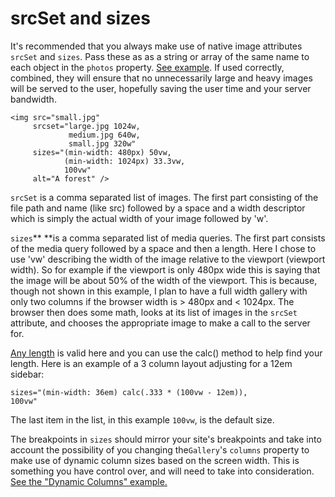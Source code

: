# srcSet and sizes

It's recommended that you always make use of native image attributes `srcSet` and `sizes`. Pass these as as a string or array of the same name to each object in the `photos` property. [See example](../examples/srcset-and-sizes.md). If used correctly, combined, they will ensure that no unnecessarily large and heavy images will be served to the user, hopefully saving the user time and your server bandwidth.

```
<img src="small.jpg"
     srcset="large.jpg 1024w,
             medium.jpg 640w,
             small.jpg 320w"
     sizes="(min-width: 480px) 50vw,
            (min-width: 1024px) 33.3vw,
            100vw"
     alt="A forest" />
```

`srcSet` is a comma separated list of images. The first part consisting of the file path and name \(like src\) followed by a space and a width descriptor which is simply the actual width of your image followed by 'w'.

`sizes`** **is a comma separated list of media queries. The first part consists of the media query followed by a space and then a length. Here I chose to use 'vw' describing the width of the image relative to the viewport \(viewport width\). So for example if the viewport is only 480px wide this is saying that the image will be about 50% of the width of the viewport. This is because, though not shown in this example, I plan to have a full width gallery with only two columns if the browser width is &gt; 480px and &lt; 1024px. The browser then does some math, looks at its list of images in the `srcSet` attribute, and chooses the appropriate image to make a call to the server for.

[Any length](https://www.w3.org/TR/css3-values/#lengths) is valid here and you can use the calc\(\) method to help find your length. Here is an example of a 3 column layout adjusting for a 12em sidebar:

```
sizes="(min-width: 36em) calc(.333 * (100vw - 12em)),
100vw"
```

The last item in the list, in this example `100vw`, is the default size.

The breakpoints in `sizes` should mirror your site's breakpoints and take into account the possibility of you changing the`Gallery`'s `columns` property to make use of dynamic column sizes based on the screen width. This is something you have control over, and will need to take into consideration. [See the "Dynamic Columns" example.](../examples/dynamic-columns.md)
